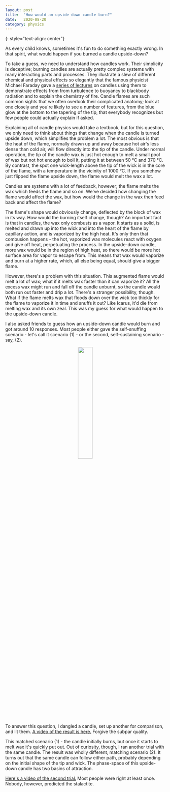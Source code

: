 ```yaml
---
layout: post
title:	"How would an upside-down candle burn?"
date:	2020-08-20
category: physics
---
```

<!-- ![grid26] -->
{: style="text-align: center"}
<!--exc-->

As every child knows, sometimes it's fun to do something exactly wrong.  In that spirit, what would happen if you burned a candle upside-down?

To take a guess, we need to understand how candles work.  Their simplicity is deceptive; burning candles are actually pretty complex systems with many interacting parts and processes.  They illustrate a slew of different chemical and physical effects so elegantly that the famous physicist Michael Faraday gave a [series of lectures](https://www.youtube.com/watch?v=RrHnLXMTOWM) on candles using them to demonstrate effects from from turbulence to buoyancy to blackbody radiation and to explain the chemistry of fire.  Candle flames are such common sights that we often overlook their complicated anatomy; look at one closely and you're likely to see a number of features, from the blue glow at the bottom to the tapering of the tip, that everybody recognizes but few people could actually explain if asked.

Explaining all of candle physics would take a textbook, but for this question, we only need to think about things that change when the candle is turned upside down, which simplifies the problem a lot.  The most obvious is that the heat of the flame, normally drawn up and away because hot air's less dense than cold air, will flow directly into the tip of the candle.  Under normal operation, the tip of the candle wax is just hot enough to melt a small pool of wax but not hot enough to boil it, putting it at between 50 °C and 370 °C.  By contrast, the spot one wick-length above the tip of the wick is in the core of the flame, with a temperature in the vicinity of 1000 °C.  If you somehow just flipped the flame upside down, the flame would melt the wax a lot.

Candles are systems with a lot of feedback, however; the flame melts the wax which feeds the flame and so on.  We've decided how changing the flame would affect the wax, but how would the change in the wax then feed back and affect the flame?

The flame's shape would obviously change, deflected by the block of wax in its way.  How would the burning itself change, though?  An important fact is that in candles, the wax only combusts as a vapor.  It starts as a solid, is melted and drawn up into the wick and into the heart of the flame by capillary action, and is vaporized by the high heat.  It's only then that combusion happens - the hot, vaporized wax molecules react with oxygen and give off heat, perpetuating the process.  In the upside-down candle, more wax would be in the region of high heat, so there would be more hot surface area for vapor to escape from.  This means that wax would vaporize and burn at a higher rate, which, all else being equal, should give a bigger flame.

However, there's a problem with this situation.  This augmented flame would melt a lot of wax; what if it melts wax faster than it can vaporize it?  All the excess wax might run and fall off the candle unburnt, so the candle would both run out faster and drip a lot.  There's a stranger possibility, though.  What if the flame melts wax that floods down over the wick too thickly for the flame to vaporize it in time and snuffs it out?  Like Icarus, it'd die from melting wax and its own zeal.  This was my guess for what would happen to the upside-down candle.

I also asked friends to guess how an upside-down candle would burn and got around 10 responses.  Most people either gave the self-snuffing scenario - let's call it scenario (1) - or the second, self-sustaining scenario - say, (2).

<p align="center">
   <img src="{{site.imgurl}}/candle_scenarios.png" width="30%" />
</p>

To answer this question, I dangled a candle, set up another for comparison, and lit them.  [A video of the result is here.](https://www.youtube.com/watch?v=tJv4IOTvCWY)  Forgive the subpar quality.

This matched scenario (1) - the candle initially burns, but once it starts to melt wax it's quickly put out.  Out of curiosity, though, I ran another trial with the same candle.  The result was wholly different, matching scenario (2).  It turns out that the same candle can follow either path, probably depending on the initial shape of the tip and wick.  The phase-space of this upside-down candle has two basins of attraction.

[Here's a video of the second trial.](https://www.youtube.com/watch?v=XKAtwxw7SWk)  Most people were right at least once.  Nobody, however, predicted the stalactite.

